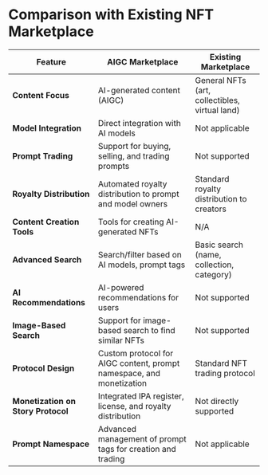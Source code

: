 # Comparison with Existing NFT Marketplace

| Feature                         | AIGC Marketplace                                   | Existing Marketplace                                           |
|---------------------------------|----------------------------------------------------|---------------------------------------------------|
| **Content Focus**               | AI-generated content (AIGC)                        | General NFTs (art, collectibles, virtual land)    |
| **Model Integration**           | Direct integration with AI models                  | Not applicable                                    |
| **Prompt Trading**              | Support for buying, selling, and trading prompts   | Not supported                                     |
| **Royalty Distribution**        | Automated royalty distribution to prompt and model owners | Standard royalty distribution to creators       |
| **Content Creation Tools**      | Tools for creating AI-generated NFTs               | N/A                                               |
| **Advanced Search**             | Search/filter based on AI models, prompt tags      | Basic search (name, collection, category)         |
| **AI Recommendations**          | AI-powered recommendations for users               | Not supported                                     |
| **Image-Based Search**          | Support for image-based search to find similar NFTs | Not supported                                    |
| **Protocol Design**             | Custom protocol for AIGC content, prompt namespace, and monetization | Standard NFT trading protocol                 |
| **Monetization on Story Protocol** | Integrated IPA register, license, and royalty distribution | Not directly supported                        |
| **Prompt Namespace**            | Advanced management of prompt tags for creation and trading | Not applicable                               |
